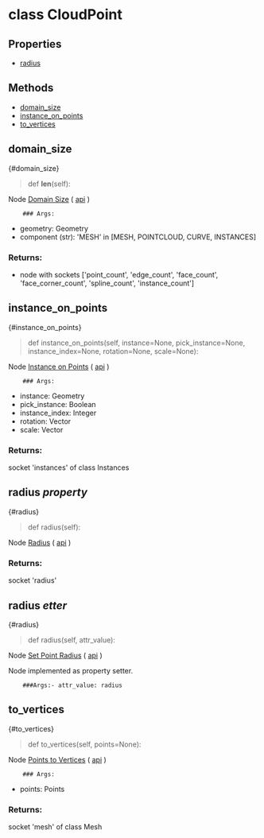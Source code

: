 # class CloudPoint

## Properties

- [radius](#radius-property)



## Methods

- [domain_size](#domain_size)
- [instance_on_points](#instance_on_points)
- [to_vertices](#to_vertices)

## domain_size

{#domain_size}

> def __len__(self):

Node [Domain Size](https://docs.blender.org/manual/en/latest/modeling/geometry_nodes/attribute/domain_size.html) ( [api](https://docs.blender.org/api/current/bpy.types.GeometryNodeAttributeDomainSize.html) )

        ### Args:
- geometry: Geometry
- component (str): 'MESH' in [MESH, POINTCLOUD, CURVE, INSTANCES]

### Returns:

- node with sockets ['point_count', 'edge_count', 'face_count', 'face_corner_count', 'spline_count', 'instance_count']

## instance_on_points

{#instance_on_points}

> def instance_on_points(self, instance=None, pick_instance=None, instance_index=None, rotation=None, scale=None):

Node [Instance on Points](https://docs.blender.org/manual/en/latest/modeling/geometry_nodes/instances/instance_on_points.html) ( [api](https://docs.blender.org/api/current/bpy.types.GeometryNodeInstanceOnPoints.html) )

        ### Args:
- instance: Geometry
- pick_instance: Boolean
- instance_index: Integer
- rotation: Vector
- scale: Vector

### Returns:

  socket 'instances' of class Instances

## radius *property*

{#radius}

> def radius(self):

Node [Radius](https://docs.blender.org/manual/en/latest/modeling/geometry_nodes/input/radius.html) ( [api](https://docs.blender.org/api/current/bpy.types.GeometryNodeInputRadius.html) )

### Returns:

  socket 'radius'

## radius *etter*

{#radius}

> def radius(self, attr_value):

Node [Set Point Radius](https://docs.blender.org/manual/en/latest/modeling/geometry_nodes/point/set_point_radius.html) ( [api](https://docs.blender.org/api/current/bpy.types.GeometryNodeSetPointRadius.html) )

Node implemented as property setter.

        ###Args:- attr_value: radius


## to_vertices

{#to_vertices}

> def to_vertices(self, points=None):

Node [Points to Vertices](https://docs.blender.org/manual/en/latest/modeling/geometry_nodes/point/points_to_vertices.html) ( [api](https://docs.blender.org/api/current/bpy.types.GeometryNodePointsToVertices.html) )

        ### Args:
- points: Points

### Returns:

  socket 'mesh' of class Mesh

